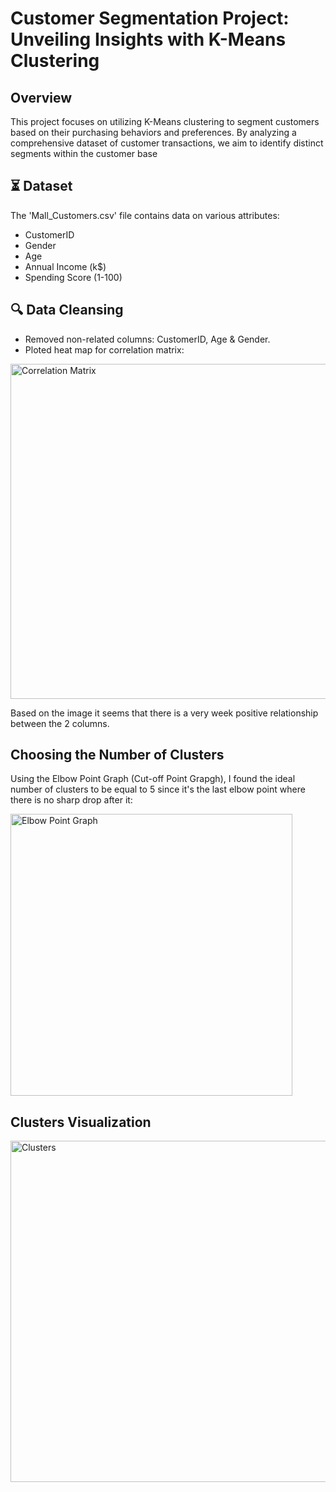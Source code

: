 # Customer Segmentation Project: Unveiling Insights with K-Means Clustering
## Overview
This project focuses on utilizing K-Means clustering to segment customers based on their purchasing behaviors and preferences. By analyzing a comprehensive dataset of customer transactions, we aim to identify distinct segments within the customer base

## ⏳ Dataset
The 'Mall_Customers.csv'  file contains data on various attributes:
- CustomerID
- Gender
- Age
- Annual Income (k$)
- Spending Score (1-100)

## :mag: Data Cleansing
* Removed non-related columns: CustomerID, Age & Gender.
* Ploted heat map for correlation matrix:

<img width="536" alt="Correlation Matrix" src="https://github.com/NadirZamouche/Customer-Segmentation/assets/95188070/4f99c2d8-bf12-4806-8352-1c3347227f1f">

Based on the image it seems that there is a very week positive relationship between the 2 columns.

## Choosing the Number of Clusters
Using the Elbow Point Graph (Cut-off Point Grapgh), I found the ideal number of clusters to be equal to 5 since it's the last elbow point where there is no sharp drop after it:

<img width="451" alt="Elbow Point Graph" src="https://github.com/NadirZamouche/Customer-Segmentation/assets/95188070/4ba76002-6b92-45b8-ae5e-7f19b8f9f6b6">


## Clusters Visualization

<img width="546" alt="Clusters" src="https://github.com/NadirZamouche/Customer-Segmentation/assets/95188070/cc40dc10-25f6-4cee-9571-3b3919ffcc08">
